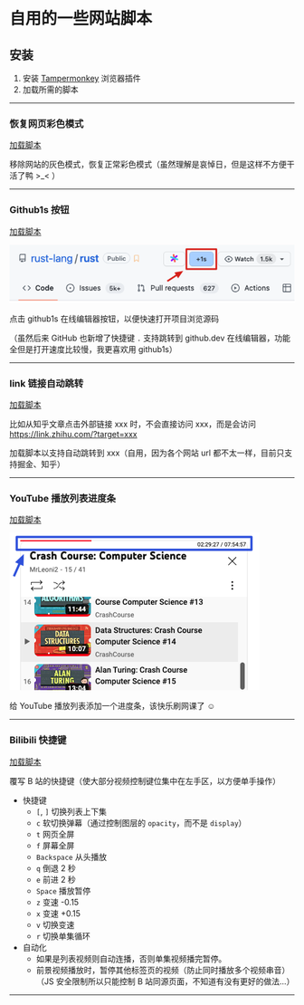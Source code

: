 # 自用的一些网站脚本

## 安装

1. 安装 [Tampermonkey](https://www.tampermonkey.net/) 浏览器插件
2. 加载所需的脚本

---

### 恢复网页彩色模式

[加载脚本](https://raw.githubusercontent.com/seognil/my-web-user-scripts/master/src/remove-grayscale.user.js)

移除网站的灰色模式，恢复正常彩色模式（虽然理解是哀悼日，但是这样不方便干活了鸭 >\_< ）

---

### Github1s 按钮

[加载脚本](https://raw.githubusercontent.com/seognil/my-web-user-scripts/master/src/github1s-button.user.js)

![github1s button](./images/github1s-button.png)

点击 github1s 在线编辑器按钮，以便快速打开项目浏览源码

（虽然后来 GitHub 也新增了快捷键 `.` 支持跳转到 github.dev 在线编辑器，功能全但是打开速度比较慢，我更喜欢用 github1s）

---

### link 链接自动跳转

[加载脚本](https://raw.githubusercontent.com/seognil/my-web-user-scripts/master/src/autojump.user.js)

比如从知乎文章点击外部链接 xxx 时，不会直接访问 xxx，而是会访问 https://link.zhihu.com/?target=xxx

加载脚本以支持自动跳转到 xxx（自用，因为各个网站 url 都不太一样，目前只支持掘金、知乎）

---

### YouTube 播放列表进度条

[加载脚本](https://raw.githubusercontent.com/seognil/my-web-user-scripts/master/src/youtube-playlist-timer.user.js)

![YouTube Playlist Timer](./images/youtube-playlist-timer.png)

给 YouTube 播放列表添加一个进度条，该快乐刷网课了 ☺

---

### Bilibili 快捷键

[加载脚本](https://raw.githubusercontent.com/seognil/my-web-user-scripts/master/src/bilibili-enhanced.user.js)

覆写 B 站的快捷键（使大部分视频控制键位集中在左手区，以方便单手操作）

- 快捷键
  - `[`, `]` 切换列表上下集
  - `c` 软切换弹幕（通过控制图层的 `opacity`，而不是 `display`）
  - `t` 网页全屏
  - `f` 屏幕全屏
  - `Backspace` 从头播放
  - `q` 倒退 2 秒
  - `e` 前进 2 秒
  - `Space` 播放暂停
  - `z` 变速 -0.15
  - `x` 变速 +0.15
  - `v` 切换变速
  - `r` 切换单集循环
- 自动化
  - 如果是列表视频则自动连播，否则单集视频播完暂停。
  - 前景视频播放时，暂停其他标签页的视频（防止同时播放多个视频串音）（JS 安全限制所以只能控制 B 站同源页面，不知道有没有更好的做法…）

---
